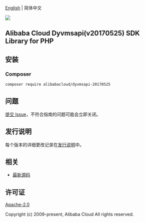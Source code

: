 [English](README.md) | 简体中文

![](https://aliyunsdk-pages.alicdn.com/icons/AlibabaCloud.svg)

## Alibaba Cloud Dyvmsapi(v20170525) SDK Library for PHP

## 安装

### Composer

```bash
composer require alibabacloud/dyvmsapi-20170525
```

## 问题

[提交 Issue](https://github.com/aliyun/alibabacloud-sdk/issues/new)，不符合指南的问题可能会立即关闭。

## 发行说明

每个版本的详细更改记录在[发行说明](./ChangeLog.txt)中。

## 相关

* [最新源码](https://github.com/aliyun/alibabacloud-sdk)

## 许可证

[Apache-2.0](http://www.apache.org/licenses/LICENSE-2.0)

Copyright (c) 2009-present, Alibaba Cloud All rights reserved.
